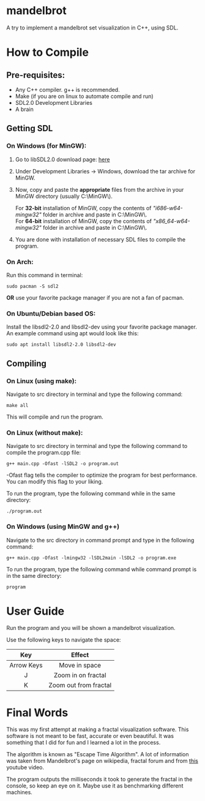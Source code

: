 # mandelbrot
A try to implement a mandelbrot set visualization in C++, using SDL.

# How to Compile
## Pre-requisites:
* Any C++ compiler. g++ is recommended.
* Make (if you are on linux to automate compile and run)
* SDL2.0 Development Libraries
* A brain

## Getting SDL
### On Windows (for MinGW):
1. Go to libSDL2.0 download page: [here](http://libsdl.org/download-2.0.php "libSDL2.0 Download Page")
2. Under Development Libraries -> Windows, download the tar archive for MinGW.
3. Now, copy and paste the **appropriate** files from the archive in your MinGW directory (usually C:\\MinGW\\).

   For **32-bit** installation of MinGW, copy the contents of *"i686-w64-mingw32"* folder in archive and paste in C:\\MinGW\\.  
   For **64-bit** installation of MinGW, copy the contents of *"x86_64-w64-mingw32"* folder in archive and paste in C:\\MinGW\\.  

4. You are done with installation of necessary SDL files to compile the program.

### On Arch:
Run this command in terminal:
```terminal
sudo pacman -S sdl2
```
**OR** use your favorite package manager if you are not a fan of pacman.

### On Ubuntu/Debian based OS:
Install the libsdl2-2.0 and libsdl2-dev using your favorite package manager.
An example command using apt would look like this: 
```terminal
sudo apt install libsdl2-2.0 libsdl2-dev
```

## Compiling
### On Linux (using make):
Navigate to src directory in terminal and type the following command:
```terminal
make all
```

This will compile and run the program.

### On Linux (without make):
Navigate to src directory in terminal and type the following command to compile the program.cpp file:
```terminal
g++ main.cpp -Ofast -lSDL2 -o program.out 
```

-Ofast flag tells the compiler to optimize the program for best performance. You can modify this flag to your liking.

To run the program, type the following command while in the same directory:
```terminal
./program.out
```

### On Windows (using MinGW and g++)
Navigate to the src directory in command prompt and type in the following command:
```terminal
g++ main.cpp -Ofast -lmingw32 -lSDL2main -lSDL2 -o program.exe
```
To run the program, type the following command while command prompt is in the same directory:
```terminal
program
```

# User Guide
Run the program and you will be shown a mandelbrot visualization.

Use the following keys to navigate the space:

| Key        | Effect                |
|:----------:|:---------------------:|
| Arrow Keys | Move in space         |
| J          | Zoom in on fractal    |
| K          | Zoom out from fractal |

# Final Words
This was my first attempt at making a fractal visualization software. This software is not meant to be fast, accurate or even beautiful. It was something that I did for fun and I learned a lot in the process.

The algorithm is known as "Escape Time Algorithm". A lot of information was taken from Mandelbrot's page on wikipedia, fractal forum and from [this](https://www.youtube.com/watch?v=6z7GQewK-Ks) youtube video.

The program outputs the milliseconds it took to generate the fractal in the console, so keep an eye on it. Maybe use it as benchmarking different machines.
